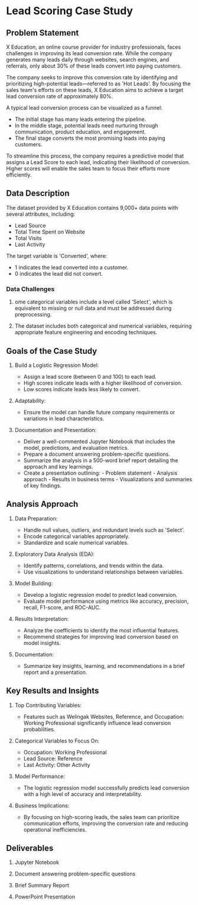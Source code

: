 # Lead Scoring Case Study

## Problem Statement

X Education, an online course provider for industry professionals, faces challenges in improving its lead conversion rate. While the company generates many leads daily through websites, search engines, and referrals, only about 30% of these leads convert into paying customers.

The company seeks to improve this conversion rate by identifying and prioritizing high-potential leads—referred to as 'Hot Leads'. By focusing the sales team's efforts on these leads, X Education aims to achieve a target lead conversion rate of approximately 80%.

A typical lead conversion process can be visualized as a funnel:

- The initial stage has many leads entering the pipeline.
- In the middle stage, potential leads need nurturing through communication, product education, and engagement.
- The final stage converts the most promising leads into paying customers.

To streamline this process, the company requires a predictive model that assigns a Lead Score to each lead, indicating their likelihood of conversion. Higher scores will enable the sales team to focus their efforts more efficiently.

## Data Description

The dataset provided by X Education contains 9,000+ data points with several attributes, including:
- Lead Source
- Total Time Spent on Website
- Total Visits  
- Last Activity

The target variable is 'Converted', where:

- 1 indicates the lead converted into a customer.
- 0 indicates the lead did not convert.

### Data Challenges

1. ome categorical variables include a level called 'Select', which is equivalent to missing or null data and must be addressed during preprocessing.

2. The dataset includes both categorical and numerical variables, requiring appropriate feature engineering and encoding techniques.

## Goals of the Case Study

1. Build a Logistic Regression Model:
   
    - Assign a lead score (between 0 and 100) to each lead.
    - High scores indicate leads with a higher likelihood of conversion.
    - Low scores indicate leads less likely to convert.
      
3. Adaptability:
   
    - Ensure the model can handle future company requirements or variations in lead characteristics.
     
5. Documentation and Presentation:
   
    - Deliver a well-commented Jupyter Notebook that includes the model, predictions, and evaluation metrics.
    - Prepare a document answering problem-specific questions.
    - Summarize the analysis in a 500-word brief report detailing the approach and key learnings.
    - Create a presentation outlining:
          - Problem statement
          - Analysis approach
          - Results in business terms
          - Visualizations and summaries of key findings.
         
## Analysis Approach

1. Data Preparation:
   
    - Handle null values, outliers, and redundant levels such as 'Select'.
    - Encode categorical variables appropriately.
    - Standardize and scale numerical variables.
      
2. Exploratory Data Analysis (EDA):
   
    - Identify patterns, correlations, and trends within the data.
    - Use visualizations to understand relationships between variables.
      
3. Model Building:
   
    - Develop a logistic regression model to predict lead conversion.
    - Evaluate model performance using metrics like accuracy, precision, recall, F1-score, and ROC-AUC.
      
4. Results Interpretation:
   
    - Analyze the coefficients to identify the most influential features.
    - Recommend strategies for improving lead conversion based on model insights.
      
5. Documentation:
    
    - Summarize key insights, learning, and recommendations in a brief report and a presentation.
  
## Key Results and Insights

1. Top Contributing Variables:
   
    - Features such as Welingak Websites, Reference, and Occupation: Working Professional significantly influence lead conversion probabilities.

2. Categorical Variables to Focus On:
   
    - Occupation: Working Professional
    - Lead Source: Reference
    - Last Activity: Other Activity

3. Model Performance:
   
    - The logistic regression model successfully predicts lead conversion with a high level of accuracy and interpretability.
      
4. Business Implications:

    - By focusing on high-scoring leads, the sales team can prioritize communication efforts, improving the conversion rate and reducing operational inefficiencies.

## Deliverables

1. Jupyter Notebook
 
2. Document answering problem-specific questions 

3. Brief Summary Report

4. PowerPoint Presentation

